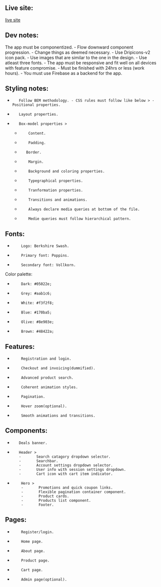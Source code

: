 ## Live site:

[live site](https://react-ecommerce-prototype.firebaseapp.com/)

## Dev notes:

The app must be componentized. - Flow downward component progression. - Change things as deemed necessary. - Use Dripicons-v2 icon pack. - Use images that are similar to the one in the design. - Use atleast three fonts. - The app must be responsive and fit well on all devices with feature compromise. - Must be finished with 24hrs or less (work hours). - You must use Firebase as a backend for the app.

## Styling notes:

-        Follow BEM methodology. - CSS rules must follow like below > - Positional properties.
-        Layout properties.

-        Box-model properties >
    -         Content.
    -         Padding.
    -        Border.
    -         Margin.
    -         Background and coloring properties.
    -         Typegraphical properties.
    -         Tranformation properties.
    -         Transitions and animations.
    -         Always declare media queries at bottom of the file.
    -         Medie queries must follow hierarchical pattern.

## Fonts:

-         Logo: Berkshire Swash.
-         Primary font: Poppins.
-         Secondary font: Vollkorn.

Color palette:

-         Dark: #05022e;
-         Grey: #aab1c6;
-         White: #f3f2f8;
-         Blue: #170ba5;
-         Olive: #8e903e;
-         Brown: #48422a;

## Features:

-         Registration and login.
-         Checkout and invoicing(dummified).
-         Advanced product search.
-         Coherent animation styles.
-         Pagination.
-         Hover zoom(optional).
-         Smooth animations and transitions.

## Components:

-        Deals banner.
-        Header >
         -       Search catagory dropdown selector.
         -       Searchbar.
         -       Account settings dropdown selector.
         -       User info with session settings dropdown.
         -       Cart icon with cart item indicator.
-         Hero >
          -       Promotions and quick coupon links.
          -       Flexible pagination container component.
          -       Product cards.
          -       Products list component.
          -       Footer.

## Pages:

-         Register/login.
-         Home page.
-         About page.
-         Product page.
-         Cart page.
-         Admin page(optional).
